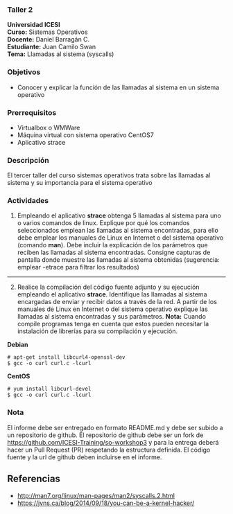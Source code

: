 ### Taller 2
**Universidad ICESI**  
**Curso:** Sistemas Operativos  
**Docente:** Daniel Barragán C.  
**Estudiante:** Juan Camilo Swan  
**Tema:** Llamadas al sistema (syscalls)  
### Objetivos
* Conocer y explicar la función de las llamadas al sistema en un sistema operativo
### Prerrequisitos
* Virtualbox o WMWare
* Máquina virtual con sistema operativo CentOS7
* Aplicativo strace
### Descripción
El tercer taller del curso sistemas operativos trata sobre las llamadas al sistema y su importancia para el sistema operativo
### Actividades
1. Empleando el aplicativo **strace** obtenga 5 llamadas al sistema para uno o varios comandos de linux. Explique por qué los comandos seleccionados emplean las llamadas al sistema encontradas, para ello debe emplear los manuales de Linux en Internet o del sistema operativo (comando **man**). Debe incluir la explicación de los parámetros que reciben las llamadas al sistema encontradas. Consigne capturas de pantalla donde muestre las llamadas al sistema obtenidas (sugerencia: emplear -etrace para filtrar los resultados)
  
* **


2. Realice la compilación del código fuente adjunto y su ejecución empleando el aplicativo **strace**. Identifique las llamadas al sistema encargadas de enviar y recibir datos a través de la red. A partir de los manuales de Linux en Internet o del sistema operativo explique las llamadas al sistema encontradas y sus parámetros.
**Nota:** Cuando compile programas tenga en cuenta que estos pueden necesitar la instalación de librerías para su compilación y ejecución.
 	
**Debian**
	
```
# apt-get install libcurl4-openssl-dev
$ gcc -o curl curl.c -lcurl
```

**CentOS**

```
# yum install libcurl-devel
$ gcc -o curl curl.c -lcurl
```
### Nota
El informe debe ser entregado en formato README.md y debe ser subido a un repositorio de github. El repositorio de github debe ser un fork de https://github.com/ICESI-Training/so-workshop3 y para la entrega deberá hacer un Pull Request (PR) respetando la estructura definida. El código fuente y la url de github deben incluirse en el informe.  
## Referencias
* http://man7.org/linux/man-pages/man2/syscalls.2.html  
* https://jvns.ca/blog/2014/09/18/you-can-be-a-kernel-hacker/
